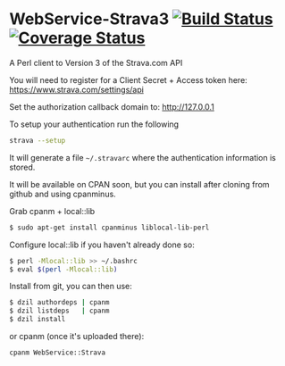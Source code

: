 WebService-Strava3    [![Build Status](https://travis-ci.org/techman83/WebService-Strava3.svg?branch=master)](https://travis-ci.org/techman83/WebService-Strava3)  [![Coverage Status](https://coveralls.io/repos/techman83/WebService-Strava3/badge.svg)](https://coveralls.io/r/techman83/WebService-Strava3)
==================

A Perl client to Version 3 of the Strava.com API

You will need to register for a Client Secret + Access token here:
https://www.strava.com/settings/api

Set the authorization callback domain to: http://127.0.0.1

To setup your authentication run the following
```bash
strava --setup
```

It will generate a file `~/.stravarc` where the authentication information is stored.

It will be available on CPAN soon, but you can install after cloning from github and
using cpanminus.

Grab cpanm + local::lib
```bash
$ sudo apt-get install cpanminus liblocal-lib-perl
```

Configure local::lib if you haven't already done so:

```bash
$ perl -Mlocal::lib >> ~/.bashrc
$ eval $(perl -Mlocal::lib)
```

Install from git, you can then use:

```bash
$ dzil authordeps | cpanm
$ dzil listdeps   | cpanm
$ dzil install
```

or cpanm (once it's uploaded there):

```bash
cpanm WebService::Strava
```
